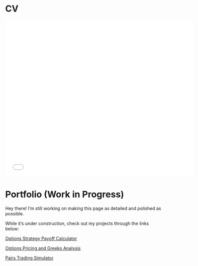 # CV 

<iframe src="assets/Saimanish Prabhakar CV.pdf" width="600" height="500" style="border: none;"></iframe>

# Portfolio (Work in Progress)

Hey there! I’m still working on making this page as detailed and polished as possible. 

While it’s under construction, check out my projects through the links below:

[Options Strategy Payoff Calculator](https://options-strategies-payoff-calculator.streamlit.app/)

[Options Pricing and Greeks Analysis](https://options-pricing-and-greeks.streamlit.app/)

[Pairs Trading Simulator](https://pairs-trader-sim.streamlit.app/)